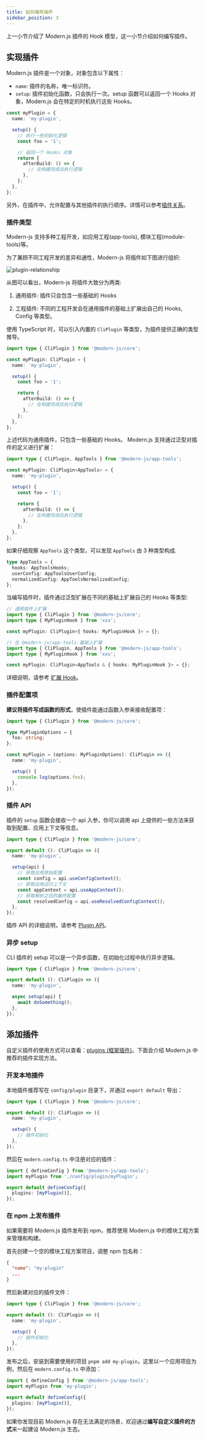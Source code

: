 ```yaml
---
title: 如何编写插件
sidebar_position: 3
---
```


上一小节介绍了 Modern.js 插件的 Hook 模型，这一小节介绍如何编写插件。

## 实现插件

Modern.js 插件是一个对象，对象包含以下属性：

- `name`: 插件的名称，唯一标识符。
- `setup`: 插件初始化函数，只会执行一次。setup 函数可以返回一个 Hooks 对象，Modern.js 会在特定的时机执行这些 Hooks。

```ts
const myPlugin = {
  name: 'my-plugin',

  setup() {
    // 执行一些初始化逻辑
    const foo = '1';

    // 返回一个 Hooks 对象
    return {
      afterBuild: () => {
        // 在构建完成后执行逻辑
      },
    };
  },
};
```

另外，在插件中，允许配置与其他插件的执行顺序。详情可以参考[插件关系](/docs/guides/topic-detail/framework-plugin/relationship)。

### 插件类型

Modern-js 支持多种工程开发，如应用工程(app-tools), 模块工程(module-tools)等。

为了兼顾不同工程开发的差异和通性，Modern-js 将插件如下图进行组织:

![plugin-relationship](https://lf3-static.bytednsdoc.com/obj/eden-cn/eeeh7uhbepxlpe/modern-website/plugin-relationship.jpg)

从图可以看出，Modern-js 将插件大致分为两类:

1. 通用插件: 插件只会包含一些基础的 Hooks

2. 工程插件: 不同的工程开发会在通用插件的基础上扩展出自己的 Hooks, Config 等类型。

使用 TypeScript 时，可以引入内置的 `CliPlugin` 等类型，为插件提供正确的类型推导。

```ts
import type { CliPlugin } from '@modern-js/core';

const myPlugin: CliPlugin = {
  name: 'my-plugin',

  setup() {
    const foo = '1';

    return {
      afterBuild: () => {
        // 在构建完成后执行逻辑
      },
    };
  },
};
```

上述代码为通用插件，只包含一些基础的 Hooks。 Modern.js 支持通过泛型对插件的定义进行扩展：

```ts
import type { CliPlugin, AppTools } from '@modern-js/app-tools';

const myPlugin: CliPlugin<AppTools> = {
  name: 'my-plugin',

  setup() {
    const foo = '1';

    return {
      afterBuild: () => {
        // 在构建完成后执行逻辑
      },
    };
  },
};
```

如果仔细观察 `AppTools` 这个类型，可以发现 `AppTools` 由 3 种类型构成.

```ts
type AppTools = {
  hooks: AppToolsHooks;
  userConfig: AppToolsUserConfig;
  normalizedConfig: AppToolsNormalizedConfig;
};
```

当编写插件时，插件通过泛型扩展在不同的基础上扩展自己的 Hooks 等类型:

```ts
// 通用插件上扩展
import type { CliPlugin } from '@modern-js/core';
import type { MyPluginHook } from 'xxx';

const myPlugin: CliPlugin<{ hooks: MyPluginHook }> = {};
```

```ts
// 在 @modern-js/app-tools 基础上扩展
import type { CliPlugin, AppTools } from '@modern-js/app-tools';
import type { MyPluginHook } from 'xxx';

const myPlugin: CliPlugin<AppTools & { hooks: MyPluginHook }> = {};
```

详细说明，请参考 [扩展 Hook](/docs/guides/topic-detail/framework-plugin/extend)。

### 插件配置项

**建议将插件写成函数的形式**，使插件能通过函数入参来接收配置项：

```ts
import type { CliPlugin } from '@modern-js/core';

type MyPluginOptions = {
  foo: string;
};

const myPlugin = (options: MyPluginOptions): CliPlugin => ({
  name: 'my-plugin',

  setup() {
    console.log(options.foo);
  },
});
```

### 插件 API

插件的 `setup` 函数会接收一个 api 入参，你可以调用 api 上提供的一些方法来获取到配置、应用上下文等信息。

```ts
import type { CliPlugin } from '@modern-js/core';

export default (): CliPlugin => ({
  name: 'my-plugin',

  setup(api) {
    // 获取应用原始配置
    const config = api.useConfigContext();
    // 获取应用运行上下文
    const appContext = api.useAppContext();
    // 获取解析之后的最终配置
    const resolvedConfig = api.useResolvedConfigContext();
  },
});
```

插件 API 的详细说明，请参考 [Plugin API](/docs/guides/topic-detail/framework-plugin/plugin-api)。

### 异步 setup

CLI 插件的 setup 可以是一个异步函数，在初始化过程中执行异步逻辑。

```ts
import type { CliPlugin } from '@modern-js/core';

export default (): CliPlugin => ({
  name: 'my-plugin',

  async setup(api) {
    await doSomething();
  },
});
```

## 添加插件

自定义插件的使用方式可以查看：[plugins (框架插件)](/docs/configure/app/plugins)。下面会介绍 Modern.js 中推荐的插件实现方法。

### 开发本地插件

本地插件推荐写在 `config/plugin` 目录下，并通过 `export default` 导出：

```ts title=config/plugin/myPlugin.ts
import type { CliPlugin } from '@modern-js/core';

export default (): CliPlugin => ({
  name: 'my-plugin',

  setup() {
    // 插件初始化
  },
});
```

然后在 `modern.config.ts` 中注册对应的插件：

```ts title="modern.config.ts"
import { defineConfig } from '@modern-js/app-tools';
import myPlugin from './config/plugin/myPlugin';

export default defineConfig({
  plugins: [myPlugin()],
});
```

### 在 npm 上发布插件

如果需要将 Modern.js 插件发布到 npm，推荐使用 Modern.js 中的模块工程方案来管理和构建。

首先创建一个空的模块工程方案项目，调整 npm 包名称：

```json
{
  "name": "my-plugin"
  ...
}
```

然后新建对应的插件文件：

```ts title=src/index.ts
import type { CliPlugin } from '@modern-js/core';

export default (): CliPlugin => ({
  name: 'my-plugin',

  setup() {
    // 插件初始化
  },
});
```

发布之后，安装到需要使用的项目 `pnpm add my-plugin`，这里以一个应用项目为例，然后在 `modern.config.ts` 中添加：

```ts title="modern.config.ts"
import { defineConfig } from '@modern-js/app-tools';
import myPlugin from 'my-plugin';

export default defineConfig({
  plugins: [myPlugin()],
});
```

如果你发现目前 Modern.js 存在无法满足的场景，欢迎通过**编写自定义插件的方式**来一起建设 Modern.js 生态。
